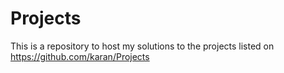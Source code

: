 Projects
========

This is a repository to host my solutions to the projects listed on https://github.com/karan/Projects

